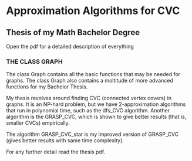 # Approximation Algorithms for CVC

## Thesis of my Math Bachelor Degree

Open the pdf for a detailed description of everything

### THE CLASS GRAPH

The class Graph contains all the basic functions that may be needed for graphs. The class Graph also contains a moltitude of more advanced functions for my Bachelor Thesis.

My thesis revolves around finding CVC (connected vertex covers) in graphs. It is an NP-hard problem, but we have 2-approximation algorithms that run in polynomial time, such as the dfs_CVC algorithm. Another algorithm is the GRASP_CVC, which is shown to give better results (that is, smaller CVCs) empirically.

The algorithm GRASP_CVC_star is my improved version of GRASP_CVC (gives better results with same time complexity).

For any further detail read the thesis pdf.
